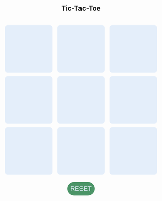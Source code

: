 <head>
    <meta name="viewport" content=
            "width=device-width, initial-scale=1.0">
    <!-- CSS file Included -->
    <link rel="stylesheet"
          type="text/css" href="tic.css">
    <!-- JavaScript file included -->
    <script src="tic.js"></script>
</head>

<body>
<div id="main">
    <h2>Tic-Tac-Toe</h2>
    <br>
    <!-- Game Instructions -->
    <!-- 3*3 grid of Boxes -->
    <input type="text" id="b1" class="box" onclick="playTurn('b1')">
<input type="text" id="b2" class="box" onclick="playTurn('b2')">
<input type="text" id="b3" class="box" onclick="playTurn('b3')">
<br>
<input type="text" id="b4" class="box" onclick="playTurn('b4')">
<input type="text" id="b5" class="box" onclick="playTurn('b5')">
<input type="text" id="b6" class="box" onclick="playTurn('b6')">
<br>
<input type="text" id="b7" class="box" onclick="playTurn('b7')">
<input type="text" id="b8" class="box" onclick="playTurn('b8')">
<input type="text" id="b9" class="box" onclick="playTurn('b9')">
    <!-- Grid end here  -->
    <br><br>
    <!-- Button to reset game -->
    <button id="but" onclick="myfunc_2()">
        RESET
    </button>
    <br>
    <!-- Space to show player turn -->
    <p id="print"></p>
</div>
</body>

<style>
    /* CSS Code */
    /* Heading */
    /* 3*3 Grid */
    #b1, #b2, #b3, #b4, #b5,
    #b6, #b7, #b8, #b9
    {
        width: 150px;
        height: 150px;
        margin: auto;
        border-radius: 8px;
        font-size: 75px;
        text-align: center;
        background-color: #e4eefa;
        color: #4877b7;
        margin: 5px 5px;
        border:none;
        font-family: "Cursive";
    }

    /* Reset Button */
    #but {
        box-sizing: border-box;
        padding: 10px;
        border: none;
        margin: auto;
        border-radius: 25px;
        background-color: #4b9467;
        color: #e4eefa;
        font-size: 20px;
        cursor: pointer;
    }

    /* Player turn space */
    #print
    {
        color: #7f3136;
        font-size: 18px;
        margin: 5px;
    }

    /* Main Container */
    #main {
        text-align: center;
    }

</style>

<script>
// Function called whenever user clicks on any box
function playTurn(boxId) {
  var box = document.getElementById(boxId);
  if (box.value === '') {
    box.value = (flag === 1) ? 'X' : '0';
    box.disabled = true;
    flag = 1 - flag;
    checkResult();
  }
}

// Function to check if a player has won or if the match is a tie
function checkResult() {
  var winningCombinations = [
    ['b1', 'b2', 'b3'],
    ['b4', 'b5', 'b6'],
    ['b7', 'b8', 'b9'],
    ['b1', 'b4', 'b7'],
    ['b2', 'b5', 'b8'],
    ['b3', 'b6', 'b9'],
    ['b1', 'b5', 'b9'],
    ['b3', 'b5', 'b7']
  ];

  for (var i = 0; i < winningCombinations.length; i++) {
    var [a, b, c] = winningCombinations[i];
    if (
      document.getElementById(a).value === document.getElementById(b).value &&
      document.getElementById(b).value === document.getElementById(c).value
    ) {
      document.getElementById('print').innerHTML = "Player " + document.getElementById(a).value + " won";
      disableAllBoxes();
      window.alert('Player ' + document.getElementById(a).value + ' won');
      return;
    }
  }

  var allBoxesFilled = true;
  var boxes = document.getElementsByClassName('box');
  for (var i = 0; i < boxes.length; i++) {
    if (boxes[i].value === '') {
      allBoxesFilled = false;
      break;
    }
  }

  if (allBoxesFilled) {
    document.getElementById('print').innerHTML = "Match Tie";
    window.alert('Match Tie');
  } else {
    document.getElementById('print').innerHTML = "Player " + ((flag === 1) ? 'X' : '0') + " Turn";
  }
}

// Function to disable all the boxes
function disableAllBoxes() {
  var boxes = document.getElementsByClassName('box');
  for (var i = 0; i < boxes.length; i++) {
    boxes[i].disabled = true;
  }
}

// Function to reset the game
function resetGame() {
  location.reload();
}

var flag = 1; // flag to keep track of current player's turn
</script>
